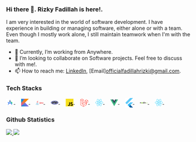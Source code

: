 ### Hi there 👋. **Rizky Fadillah** is here!.

I am very interested in the world of software development. I have experience in building or managing software, either alone or with a team. Even though I mostly work alone, I still maintain teamwork when I'm with the team.
- 🔭 Currently, I’m working from Anywhere.
- 👯 I’m looking to collaborate on Software projects. Feel free to discuss with me!.
- 📫 How to reach me: [LinkedIn](https://linkedin.com/in/fadillahrizki), [Email]officialfadillahrizki@gmail.com.

### Tech Stacks ###
<a href="https://developer.android.com/studio">
  <img align="center" alt="Android Studio" title="Android Studio" width="21px" src="https://github.com/fadillahrizki/fadillahrizki/blob/main/android-studio.png" />
</a>
&nbsp;
&nbsp;
<a href="https://kotlinlang.org/">
  <img align="center" alt="Kotlin" title="Kotlin" width="21px" src="https://raw.githubusercontent.com/fadillahrizki/fadillahrizki/main/kotlin.svg" />
</a>
&nbsp;
&nbsp;
<a href="https://www.java.com/en/">
  <img align="center" alt="Java" title="Java" width="21px" src="https://raw.githubusercontent.com/fadillahrizki/fadillahrizki/main/java.png" />
</a>
&nbsp;
&nbsp;
<a href="https://www.php.net/">
  <img align="center" alt="PHP" title="PHP" width="21px" src="https://raw.githubusercontent.com/fadillahrizki/fadillahrizki/main/php.png" />
</a>
&nbsp;
&nbsp;
<a href="https://www.javascript.com/">
  <img align="center" alt="Javascript" title="Javascript" width="21px" src="https://raw.githubusercontent.com/fadillahrizki/fadillahrizki/main/js.png" />
</a>
&nbsp;
&nbsp;
<a href="https://laravel.com/">
  <img align="center" alt="Laravel" title="Laravel" width="21px" src="https://raw.githubusercontent.com/fadillahrizki/fadillahrizki/main/laravel.png" />
</a>
&nbsp;
&nbsp;
<a href="https://react.dev/">
  <img align="center" alt="React" title="React" width="21px" src="https://raw.githubusercontent.com/fadillahrizki/fadillahrizki/main/react.svg" />
</a>
&nbsp;
&nbsp;
<a href="https://vuejs.org/">
  <img align="center" alt="Vue" title="Vue" width="21px" src="https://raw.githubusercontent.com/fadillahrizki/fadillahrizki/main/vue.svg" />
</a>
&nbsp;
&nbsp;
<a href="https://flutter.dev/">
  <img align="center" alt="Flutter" title="Flutter" width="21px" src="https://raw.githubusercontent.com/fadillahrizki/fadillahrizki/main/flutter.svg" />
</a>
&nbsp;
&nbsp;
<a href="https://nodejs.org/">
  <img align="center" alt="Node JS" title="Node JS" width="21px" src="https://raw.githubusercontent.com/fadillahrizki/fadillahrizki/main/node-js.png" />
</a>
&nbsp;
&nbsp;
<a href="https://reactnative.dev/">
  <img align="center" alt="React Native" title="React Native" width="21px" src="https://raw.githubusercontent.com/fadillahrizki/fadillahrizki/main/react.svg" />
</a>
&nbsp;
&nbsp;

### Github Statistics ###
<p align="left">
<a href="https://github.com/fadillahrizki">
  <img height="180em" src="https://github-readme-stats-eight-theta.vercel.app/api?username=fadillahrizki&show_icons=true&theme=algolia&include_all_commits=true&count_private=true"/>
  <img height="180em" src="https://github-readme-stats-eight-theta.vercel.app/api/top-langs/?username=fadillahrizki&layout=compact&langs_count=8&theme=algolia"/>
</a>
</p>
